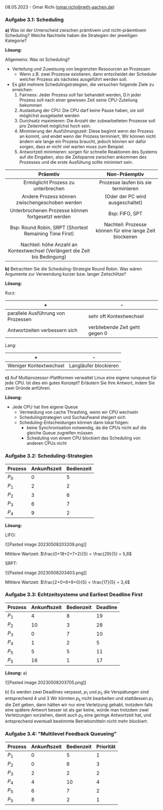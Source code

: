 08.05.2023 - Omar Richi (omar.richi@rwth-aachen.de)

### Aufgabe 3.1: Scheduling

 **a)** Was ist der Unterscheid zwischen prämtivem und nicht-präemtivem Scheduling? Welche Nachteile haben die Strategien der jeweiligen Kategorie?

**Lösung:**

Allgemeins: Was ist Scheduling?
- Verteilung und Zuweisung von begrenzten Ressourcen an Prozessen
	- Wenn z.B. zwei Prozesse existieren, dann entscheidet der Scheduler welcher Prozess als nächstes ausgeführt werden soll.
- Es gibt mehrere Schedulingstrategien, die versuchen folgende Ziele zu erreichen:
	1. Fairness: Jeder Prozess soll fair behandelt werden, D.h jeder Prozess soll nach einer gewissen Zeit seine CPU-Zuteilung bekommen
	2. Auslastung der CPU: Die CPU darf keine Pause haben, sie soll möglichst ausgelastet werden
	3. Durchsatz maximieren: Die Anzahl der zubearbeiteten Prozesse soll pro Zeiteinheit möglichst hoch sein.
	4. Minimierung der Ausführungszeit: Diese beginnt wenn der Prozess an kommt, und endet wenn der Prozess terminiert, Wir können nicht ändern wie lange ein Prozess braucht, jedoch können wir dafür sorgen, dass er nicht viel warten muss zum Beispiel.
	5. Antwortzeit minimieren: sorgen für schnelle Reaktionen des Systems auf die Eingaben, also die Zeitspanne zwischen ankommen des Prozesses und die erste Ausfühung sollte minimiert sein.


|                                  Präemtiv                                   |                      Non-Präemptiv                       |
|:---------------------------------------------------------------------------:|:--------------------------------------------------------:|
|                     Ermöglicht Prozess zu unterbrechen                      |           Prozesse laufen bis sie terminieren            |
|               Andere Prozess können zwischengeschoben werden                |             (Oder der PC wird ausgeschaltet)             |
|              Unterbrochenen Prozesse können fortgesetzt werden              |                      Bsp: FIFO, SPT                      |
|           Bsp: Round Robin, SRPT (Shortest Remaining Time First)            | Nachteil: Prozesse können für eine lange Zeit blockeiren |
| Nachteil: höhe Anzahl an Kontextwechsel (Verlängert die Zeit bis Bedingung) |                                                          |


**b)** Betrachten Sie die Scheduling-Strategie Round Robin. Was wären Argumente zur Verwendung kurzer bzw. langer Zeitschlitze?

**Lösung:**

Kurz:

| +                                | -                              |
| -------------------------------- | ------------------------------ |
| parallele Ausführung von Prozessen | sehr oft Kontextwechsel        |
| Antwortzeiten verbessern sich    | verbliebende Zeit geht gegen 0 |

Lang:

| +                      | -                     |
| ---------------------- | --------------------- |
| Weniger Kontextwechsel | Langläufer blockieren |


**c)** Auf Multiprozessor-Plattformen verwaltet Linux eine eigene runqueue für jede CPU. Ist dies ein gutes Konzept? Erläutern Sie Ihre Antwort, indem Sie zwei Gründe anführen.


**Lösung:**
- Jede CPU hat ihre eigene Queue
	- Vermeidung von cache Thrashing, wenn wir CPU wechseln
	- Schedulingstrategien und Suchaufwand steigert sich
	- Scheduling-Entscheidungen können dann lokal folgen:
		- keine Synchronisation notwendig, da die CPUs nicht auf die gleiche Queue zugreifen müssen
		- Scheduling von einem CPU blockiert das Scheduling von anderen CPUs nicht

### Aufgabe 3.2: Scheduling-Strategien

| Prozess | Ankunftszeit | Bedienzeit |
| ------- | ------------ | ---------- |
| $P_0$   | 0            | 5          |
| $P_1$   | 2            | 2          |
| $P_2$   | 3            | 6          |
| $P_3$   | 6            | 7          |
| $P_4$   | 9            | 2          |

**Lösung:**

LIFO:

![[Pasted image 20230508203209.png]]

Mittlere Wartzeit: $\frac{0+18+2+7+2}{5} = \frac{29}{5} = 5,8$

SRPT:

![[Pasted image 20230508203403.png]]

Mittlere Wartzeit: $\frac{2+0+6+9+0}{5} = \frac{17}{5} = 3,4$

### Aufgabe 3.3: Echtzeitsysteme und Earliest Deadline First

| Prozess | Ankunftszeit | Bedienzeit | Deadline |
| ------- | ------------ | ---------- | -------- |
| $P_1$   | 4            | 8          | 19       |
| $P_2$   | 10           | 3          | 28       |
| $P_3$   | 0            | 7          | 10       |
| $P_4$   | 1            | 2          | 5        |
| $P_5$   | 5            | 5          | 11       |
| $P_5$   | 16           | 1          | 17       |

**Lösung:**
a)

![[Pasted image 20230508203705.png]]
 
b)
Es werden zwei Deadlines verpasst, $p_1$ und $p_5$
die Verspätungen sind entsprechend 4 und 3
Wir könnten $p_5$ nicht bearbeiten und stattdessen $p_1$ die Zeit geben, dann hätten wir nur eine Verletzung gehabt, trotzdem falls eine spätere Antwort besser ist als gar keine, würde man trotzdem zwei Verletzungen vorziehen, damit auch $p_5$ eine geringe Antwortzeit hat, und entsprechend eventuell bestimmte Betriebsmitteln nicht mehr blockiert.


### Aufgabe 3.4: "Multilevel Feedback Queueing"

| Prozess | Ankunftszeit | Bedienzeit | Priorität |
| ------- | ------------ | ---------- | --------- |
| $P_1$   | 0            | 5          | 1         |
| $P_2$   | 0            | 6          | 3         |
| $P_3$   | 2            | 2          | 2         |
| $P_4$   | 4            | 10         | 4         |
| $P_5$   | 6            | 7          | 2         |
| $P_5$   | 8            | 2          | 1         | 
